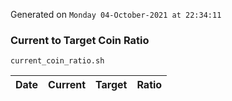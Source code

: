 Generated on `Monday 04-October-2021 at 22:34:11`

### Current to Target Coin Ratio
`current_coin_ratio.sh`

Date|Current|Target|Ratio
---|---|---|---
